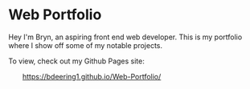 # Web Portfolio
Hey I'm Bryn, an aspiring front end web developer. This is my portfolio where I show off some of my notable projects. 
  
  
To view, check out my Github Pages site:  
  
&emsp;&emsp;https://bdeering1.github.io/Web-Portfolio/  
